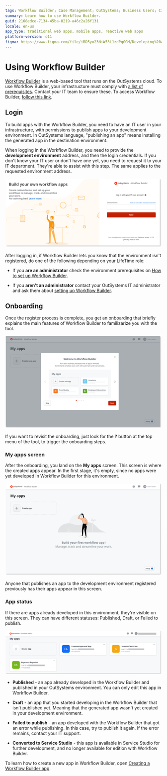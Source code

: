 ```yaml
---
tags: Workflow Builder; Case Management; OutSystems; Business Users; Citizen Developers; Citizen Dev; Workflow; Bussiness developers
summary: Learn how to use Workflow Builder.
guid: 2168edce-7134-45ba-8219-a46c2a26f131
locale: en-us
app_type: traditional web apps, mobile apps, reactive web apps
platform-version: o11
figma: https://www.figma.com/file/iBD5yo23NiW53L1zdPqGGM/Developing%20an%20Application?node-id=4376:905
---
```


# Using Workflow Builder

[Workflow Builder](http://workflowbuilder.outsystems.com/) is a web-based tool that runs on the OutSystems cloud. To use Workflow Builder, your infrastructure must comply with [a list of prerequisites](how-setup.md#prerequisites). Contact your IT team to ensure these.
To access Workflow Builder, [follow this link](http://workflowbuilder.outsystems.com/).

## Login

To build apps with the Workflow Builder, you need to have an IT user in your infrastructure, with permissions to publish apps to your development environment. In OutSystems language, "publishing an app" means installing the generated app in the destination environment.

When logging in the Workflow Builder, you need to provide the **development environment** address, and then the login credentials. If you don't know your IT user or don't have one yet, you need to request it to your IT department. They're able to assist with this step. The same applies to the requested environment address.

![Screenshot of the Workflow Builder login page with fields for environment address and user credentials](images/login-wfb.png "Workflow Builder Login Page")

<div class="info" markdown="1">

After logging in, if Workflow Builder lets you know that the environment isn't registered, do one of the following depending on your LifeTime role:

* If you **are an administrator** check the environment prerequisites on [How to set up Workflow Builder](how-setup.md).

* If you **aren't an administrator** contact your OutSystems IT administrator and ask them about [setting up Workflow Builder](how-setup.md).

</div>

## Onboarding

Once the register process is complete, you get an onboarding that briefly explains the main features of Workflow Builder to familizarize you with the tool.

![Onboarding carousel screen in Workflow Builder introducing main features](images/wfb-welcome-page.png "Workflow Builder Welcome Carousel")

If you want to revisit the onboarding, just look for the **?** button at the top menu of the tool, to trigger the onboarding steps.

### My apps screen

After the onboarding, you land on the **My apps** screen. This screen is where the created apps appear. In the first stage, it's empty, since no apps were yet developed in Workflow Builder for this environment.

![Initial 'My apps' screen in Workflow Builder showing no apps with a prompt to build the first app](images/wfb-welcome-build-first-app.png "Workflow Builder My Apps Screen")

Anyone that publishes an app to the development environment registered previously has their apps appear in this screen.

### App status

If there are apps already developed in this environment, they're visible on this screen. They can have different statuses: Published, Draft, or Failed to publish.

![Workflow Builder screen displaying various app statuses such as Published, Draft, and Failed to publish](images/wfb-my-apps-screen.png "Workflow Builder App Status Examples")

* **Published** - an app already developed in the Workflow Builder and published in your OutSystems environment. You can only edit this app in Workflow Builder.

* **Draft** - an app that you started developing in the Workflow Builder that isn't published yet. Meaning that the generated app wasn't yet created in your development environment.

* **Failed to publish** - an app developed with the Workflow Builder that got an error while publishing. In this case, try to publish it again. If the error remains, contact your IT support.

* **Converted to Service Studio** - this app is available in Service Studio for further development, and no longer available for edition with Workflow Builder.

To learn how to create a new app in Workflow Builder, open [Creating a Workflow Builder app](how-workflow-design.md).
